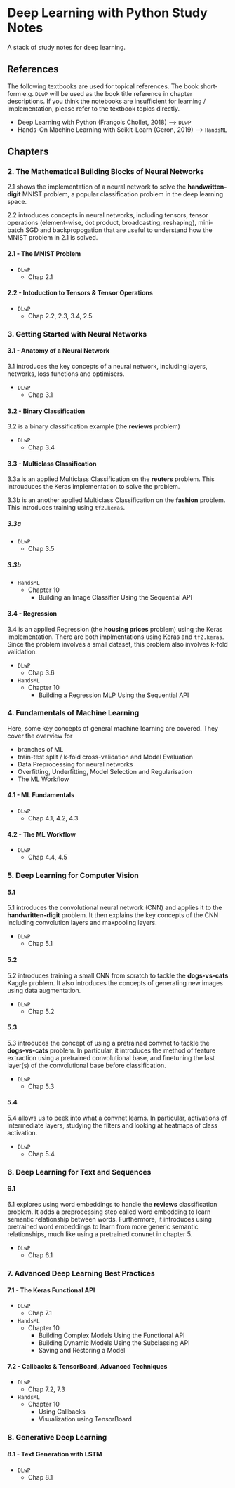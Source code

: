 # Deep Learning with Python Study Notes
A stack of study notes for deep learning.
## References
The following textbooks are used for topical references. The book short-form e.g. `DLwP` will be used as the book title reference in chapter descriptions. If you think the notebooks are insufficient for learning / implementation, please refer to the textbook topics directly.

- Deep Learning with Python (François Chollet, 2018) --> `DLwP`
- Hands-On Machine Learning with Scikit-Learn (Geron, 2019) --> `HandsML`

## Chapters

### 2. The Mathematical Building Blocks of Neural Networks
2.1 shows the implementation of a neural network to solve the **handwritten-digit** MNIST problem, a popular classification problem in the deep learning space.

2.2 introduces concepts in neural networks, including tensors, tensor operations (element-wise, dot product, broadcasting, reshaping), mini-batch SGD and backpropogation that are useful to understand how the MNIST problem in 2.1 is solved.
#### 2.1 - The MNIST Problem
- `DLwP`
    - Chap 2.1
#### 2.2 - Intoduction to Tensors & Tensor Operations
- `DLwP`
    - Chap 2.2, 2.3, 3.4, 2.5
    
### 3. Getting Started with Neural Networks
#### 3.1 - Anatomy of a Neural Network
3.1 introduces the key concepts of a neural network, including layers, networks, loss functions and optimisers.
- `DLwP`
    - Chap 3.1
#### 3.2 - Binary Classification
3.2 is a binary classification example (the **reviews** problem)
- `DLwP`
    - Chap 3.4
#### 3.3 - Multiclass Classification
3.3a is an applied Multiclass Classification on the **reuters** problem. This introuduces the Keras implementation to solve the problem.

3.3b is an another applied Multiclass Classification on the **fashion** problem. This introduces training using `tf2.keras`.
##### 3.3a
- `DLwP`
    - Chap 3.5
##### 3.3b
- `HandsML` 
    - Chapter 10
        - Building an Image Classifier Using the Sequential API
#### 3.4 - Regression
3.4 is an applied Regression (the **housing prices** problem) using the Keras implementation. There are both implmentations using Keras and `tf2.keras`. Since the problem involves a small dataset, this problem also involves k-fold validation.
- `DLwP`
    - Chap 3.6
- `HandsML` 
    - Chapter 10
        - Building a Regression MLP Using the Sequential API
    
### 4. Fundamentals of Machine Learning
Here, some key concepts of general machine learning are covered. They cover the overview for 
- branches of ML
- train-test split / k-fold cross-validation and Model Evaluation
- Data Preprocessing for neural networks
- Overfitting, Underfitting, Model Selection and Regularisation
- The ML Workflow

#### 4.1 - ML Fundamentals
- `DLwP`
    - Chap 4.1, 4.2, 4.3
    
#### 4.2 - The ML Workflow
- `DLwP`
    - Chap 4.4, 4.5

### 5. Deep Learning for Computer Vision
#### 5.1
5.1 introduces the convolutional neural network (CNN) and applies it to the **handwritten-digit** problem. It then explains the key concepts of the CNN including convolution layers and maxpooling layers.
- `DLwP`
    - Chap 5.1
#### 5.2
5.2 introduces training a small CNN from scratch to tackle the **dogs-vs-cats** Kaggle problem. It also introduces the concepts of generating new images using data augmentation.
- `DLwP`
    - Chap 5.2
#### 5.3
5.3 introduces the concept of using a pretrained convnet to tackle the **dogs-vs-cats** problem. In particular, it introduces the method of feature extraction using a pretrained convolutional base, and finetuning the last layer(s) of the convolutional base before classification.
- `DLwP`
    - Chap 5.3
#### 5.4
5.4 allows us to peek into what a convnet learns. In particular, activations of intermediate layers, studying the filters and looking at heatmaps of class activation.
- `DLwP`
    - Chap 5.4

### 6. Deep Learning for Text and Sequences

#### 6.1
6.1 explores using word embeddings to handle the **reviews** classification problem. It adds a preprocessing step called word embedding to learn semantic relationship between words. Furthermore, it introduces using pretrained word embeddings to learn from more generic semantic relationships, much like using a pretrained convnet in chapter 5.
- `DLwP`
    - Chap 6.1
    
### 7. Advanced Deep Learning Best Practices    
#### 7.1 - The Keras Functional API
- `DLwP` 
    - Chap 7.1
- `HandsML` 
    - Chapter 10
        - Building Complex Models Using the Functional API
        - Building Dynamic Models Using the Subclassing API
        - Saving and Restoring a Model
#### 7.2 - Callbacks & TensorBoard, Advanced Techniques
- `DLwP` 
    - Chap 7.2, 7.3
- `HandsML` 
    - Chapter 10
        - Using Callbacks
        - Visualization using TensorBoard

### 8. Generative Deep Learning
#### 8.1 - Text Generation with LSTM
- `DLwP` 
    - Chap 8.1